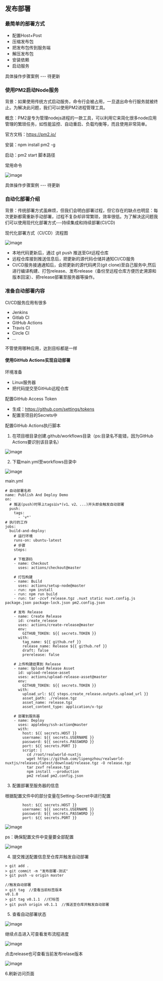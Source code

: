 ## 发布部署

### 最简单的部署方式

- 配置Host+Post
- 压缩发布包
- 把发布包传到服务端
- 解压发布包
- 安装依赖
- 启动服务

具体操作步骤案例
--- 待更新

### 使用PM2启动Node服务

背景：如果使用传统方式启动服务，命令行会被占用，一旦退出命令行服务就被终止。为解决此问题，我们可以使用PM2进程管理工具。

概念：PM2是专为管理nodejs进程的一款工具，可以利用它来简化很多node应用管理的繁琐任务，如性能监控、自动重启、负载均衡等，而且使用非常简单。

官方文档：https://pm2.io/

安装：npm install pm2 -g

启动：pm2 start 脚本路径

常用命令

![image](https://user-images.githubusercontent.com/37037802/137139867-9abd73b3-fa49-4602-b6bf-1e1da5753f18.png)

具体操作步骤案例
--- 待更新

### 自动化部署介绍

背景：传统部署方式虽麻烦，但我们会明白部署过程，但它存在的缺点也明显：每次更新都需重新手动部署，过程不复杂却非常繁琐，效率很低。为了解决这问题我们可以使用现代化部署方式---持续集成和持续部署(CI/CD)

现代化部署方式（CI/CD）流程图

![image](https://user-images.githubusercontent.com/37037802/137310042-ba1d858b-d23b-4840-9d7d-8e5bbcf30264.png)

- 本地代码更新后，通过 git push 推送至Git远程仓库
- 远程仓库接到推送信息后，把更新的源代码仓储并通知CI/CD服务
- CI/CD服务接通通知后，会把更新的源代码拷贝(git clone)至自己服务中,然后进行编译构建、打包release、发布release（备份至远程仓库方便历史溯源和版本回滚）、把release部署至服务器等操作。

### 准备自动部署内容

CI/CD服务应用有很多
- Jenkins
- Gitlab CI
- GitHub Actions
- Travis CI
- Circle CI
- ...

不管使用哪种应用，达到目标都是一样

#### 使用GitHub Actions实现自动部署

环境准备
- Linux服务器
- 把代码提交至GitHub远程仓库

配置GitHub Access Token
- 生成：https://github.com/settings/tokens
- 配置至项目的Secrets中

配置GitHub Actions执行脚本

1. 在项目根目录创建.github/workflows目录（ps:目录名不能错，因为GitHub Actions要识别该目录名）

![image](https://user-images.githubusercontent.com/37037802/137315800-4b12d89e-edc6-410f-b761-6554a8b73c25.png)

2. 下载main.yml至workflows目录中

![image](https://user-images.githubusercontent.com/37037802/137316589-61f66a65-9733-4602-bbfd-b85f2224e5cb.png)

main.yml
```
# 自动部署名称
name: Publish And Deploy Demo
on:
  # 推送(push)时带上tags以v*(v1、v2、...)开头即会触发自动部署
  push:
    tags:
      - 'v*'
# 执行的工作
jobs:
  build-and-deploy:
    # 运行环境 
    runs-on: ubuntu-latest
    # 步骤
    steps:

    # 下载源码
    - name: Checkout
      uses: actions/checkout@master

    # 打包构建
    - name: Build
      uses: actions/setup-node@master
    - run: npm install
    - run: npm run build
    - run: tar -zcvf release.tgz .nuxt static nuxt.config.js package.json package-lock.json pm2.config.json

    # 发布 Release
    - name: Create Release
      id: create_release
      uses: actions/create-release@master
      env:
        GITHUB_TOKEN: ${{ secrets.TOKEN }}
      with:
        tag_name: ${{ github.ref }}
        release_name: Release ${{ github.ref }}
        draft: false
        prerelease: false

    # 上传构建结果到 Release
    - name: Upload Release Asset
      id: upload-release-asset
      uses: actions/upload-release-asset@master
      env:
        GITHUB_TOKEN: ${{ secrets.TOKEN }}
      with:
        upload_url: ${{ steps.create_release.outputs.upload_url }}
        asset_path: ./release.tgz
        asset_name: release.tgz
        asset_content_type: application/x-tgz

    # 部署到服务器
    - name: Deploy
      uses: appleboy/ssh-action@master
      with:
        host: ${{ secrets.HOST }}
        username: ${{ secrets.USERNAME }}
        password: ${{ secrets.PASSWORD }}
        port: ${{ secrets.PORT }}
        script: |
          cd /root/realworld-nuxtjs
          wget https://github.com/lipengzhou/realworld-nuxtjs/releases/latest/download/release.tgz -O release.tgz
          tar zxvf release.tgz
          npm install --production
          pm2 reload pm2.config.json

```

3. 配置部署至服务器的信息

根据配置文件中的部分变量在Setting-Secret中进行配置
```
        host: ${{ secrets.HOST }}
        username: ${{ secrets.USERNAME }}
        password: ${{ secrets.PASSWORD }}
        port: ${{ secrets.PORT }}
```
![image](https://user-images.githubusercontent.com/37037802/137450371-c13e2132-bef1-42a4-925a-edfecfc3585c.png)

ps：确保配置文件中变量要全部配置

![image](https://user-images.githubusercontent.com/37037802/137444979-da9a511e-2ba7-455b-bc67-6e4dc5da7681.png)

4. 提交推送配置信息至仓库并触发自动部署
```
> git add .
> git commit -m "发布部署-测试"
> git push -u origin master

//触发自动部署
> git tag  //查看当前标签版本
v0.1.0
> git tag v0.1.1  //打标签
> git push origin v0.1.1  //推送至仓库并触发自动部署
```

5. 查看自动部署状态

![image](https://user-images.githubusercontent.com/37037802/137447715-8043a53a-d17c-4641-8b1e-1b36e79f3993.png)

继续点击进入可查看发布流程进度

![image](https://user-images.githubusercontent.com/37037802/137448060-dcbd68ee-4514-432e-8cef-4a4ca787c8dd.png)

点击release也可查看当前发布relase版本

![image](https://user-images.githubusercontent.com/37037802/137450143-2de01ae2-4afd-4f1a-89d7-8abf3d8dfc64.png)

6.刷新访问页面

